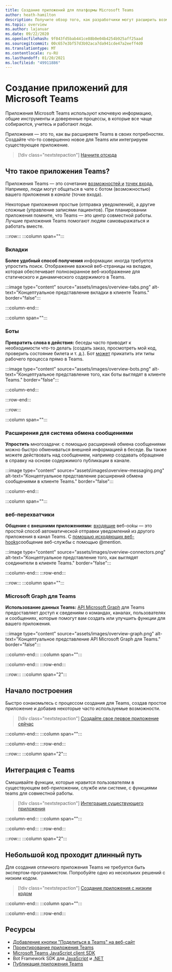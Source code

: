```yaml
---
title: Создание приложений для платформы Microsoft Teams
author: heath-hamilton
description: Получите обзор того, как разработчики могут расширить возможности Microsoft Teams с помощью пользовательских приложений.
ms.topic: overview
ms.author: lajanuar
ms.date: 09/22/2020
ms.openlocfilehash: 9f043fd5bab441ce88b0e04b4254b925aff25aad
ms.sourcegitcommit: 00c657e3bf57d3b92aca7da941cde47a2eeff4d0
ms.translationtype: MT
ms.contentlocale: ru-RU
ms.lasthandoff: 01/20/2021
ms.locfileid: "49911886"
---
```

# <a name="build-apps-for-microsoft-teams"></a>Создание приложений для Microsoft Teams

Приложения Microsoft Teams используют ключевую информацию, общие инструменты и доверенные процессы, в которые все чаще собираются, учитесь и работают люди.

Приложения — это то, как вы расширяете Teams в своих потребностях. Создайте что-то совершенно новое для Teams или интегрируем существующее приложение.

> [!div class="nextstepaction"]
> [Начните отсюда](build-your-first-app/build-first-app-overview.md)

## <a name="what-are-teams-apps"></a>Что такое приложения Teams?

Приложения Teams — это сочетание [возможностей и](concepts/capabilities-overview.md) [точек входа.](concepts/extensibility-points.md) Например, люди могут общаться в  чате с ботом (возможностью) вашего приложения в *канале* (точке входа).

Некоторые приложения простые (отправка уведомлений), а другие сложные (управление записями пациентов). При планировании приложения помните, что Teams — это центр совместной работы. Лучшие приложения Teams помогают людям самовыражаться и работать вместе.

:::row:::
   :::column span="":::

### <a name="tabs"></a>Вкладки

**Более удобный способ получения** информации: иногда требуется упростить поиск. Отображение важной веб-страницы [](tabs/what-are-tabs.md)на вкладке, которая обеспечивает полноэкранное веб-изображение для статического и динамического содержимого в Teams.

:::image type="content" source="assets/images/overview-tabs.png" alt-text="Концептуальное представление вкладки в клиенте Teams." border="false":::

   :::column-end:::

   :::column span="":::

### <a name="bots"></a>Боты

**Превратить слова в действия:** беседы часто приводит к необходимости что-то делать (создать заказ, просмотреть мой код, проверить состояние билета и т. д.). Бот [может](bots/what-are-bots.md) прикатить эти типы рабочего процесса прямо в Teams.

:::image type="content" source="assets/images/overview-bots.png" alt-text="Концептуальное представление того, как боты выглядят в клиенте Teams." border="false":::

   :::column-end:::

:::row-end:::

:::row:::

   :::column span="":::

### <a name="messaging-extensions"></a>Расширения для система обмена сообщениями

**Упростить** многозадачи: с [](messaging-extensions/what-are-messaging-extensions.md)помощью расширений обмена сообщениями можно быстро обмениваться внешней информацией в беседе. Вы также можете действовать над сообщением, например создавать обращение в справку на основе содержимого публикации в канале.

:::image type="content" source="assets\images\overview-messaging.png" alt-text="Концептуальное представление расширений обмена сообщениями в клиенте Teams." border="false":::

   :::column-end:::

   :::column span="":::

### <a name="webhooks"></a>веб-перехватчики

**Общение с внешними приложениями:** [входящие](webhooks-and-connectors/what-are-webhooks-and-connectors.md#incoming-webhooks) веб-ookы — это простой способ автоматической отправки уведомлений из другого приложения в канал Teams. С [помощью исходяющих веб-hooks](webhooks-and-connectors/what-are-webhooks-and-connectors.md#outgoing-webhooks)сообщение веб-службы с помощью @mention.

:::image type="content" source="assets/images/overview-connectors.png" alt-text="Концептуальное представление того, как выглядят соединители в клиенте Teams." border="false":::

   :::column-end:::
:::row-end:::

:::row:::
   :::column span="":::

### <a name="microsoft-graph-for-teams"></a>Microsoft Graph для Teams

**Использование данных Teams:** [API Microsoft Graph](https://docs.microsoft.com/graph/teams-concept-overview) для Teams предоставляет доступ к сведениям о командах, каналах, пользователях и сообщениях, которые помогут вам создать или улучшить функции для вашего приложения.

:::image type="content" source="assets/images/overview-graph.png" alt-text="Концептуальное представление API Microsoft Graph для Teams." border="false":::

   :::column-end:::
   :::column span="":::

   :::column-end:::
:::row-end:::

:::row:::
   :::column span="2":::

## <a name="start-building"></a>Начало построения

   Быстро ознакомьтесь с процессом создания для Teams, создав простое приложение и добавив некоторые часто используемые возможности.

   > [!div class="nextstepaction"]
   > [Создайте свое первое приложение сейчас](build-your-first-app/build-first-app-overview.md)

   :::column-end:::
   :::column span="":::

   :::column-end:::
:::row-end:::

:::row:::
   :::column span="2":::

## <a name="integrate-with-teams"></a>Интеграция с Teams

   Смешивайте функции, которые нравится пользователям в существующем веб-приложении, службе или системе, с функциями teams для совместной работы.

   > [!div class="nextstepaction"]
   > [Интеграция существующего приложения](samples/integrating-web-apps.md)

   :::column-end:::
   :::column span="":::

   :::column-end:::
:::row-end:::

:::row:::
   :::column span="2":::

## <a name="a-little-code-goes-a-long-way"></a>Небольшой код проходит длинный путь

   Для создания отличного приложения Teams не требуется быть экспертом-программистом. Попробуйте одно из нескольких решений с низким кодом.

   > [!div class="nextstepaction"]
   > [Создание приложения с низким кодом](samples/teams-low-code-solutions.md)

   :::column-end:::
   :::column span="":::

   :::column-end:::
:::row-end:::

## <a name="resources"></a>Ресурсы

* [Добавление кнопки "Поделиться в Teams" на веб-сайт](concepts/build-and-test/share-to-teams.md)
* [Проектирование приложения Teams](concepts/design/design-teams-app-overview.md)
* [Microsoft Teams JavaScript client SDK](https://docs.microsoft.com/javascript/api/@microsoft/teams-js/?view=msteams-client-js-latest&preserve-view=true)
* Bot Framework SDK для [JavaScript](https://github.com/Microsoft/botbuilder-js) и [.NET](https://github.com/Microsoft/botbuilder-dotnet/)
* [Публикация приложения Teams](concepts/deploy-and-publish/overview.md)
